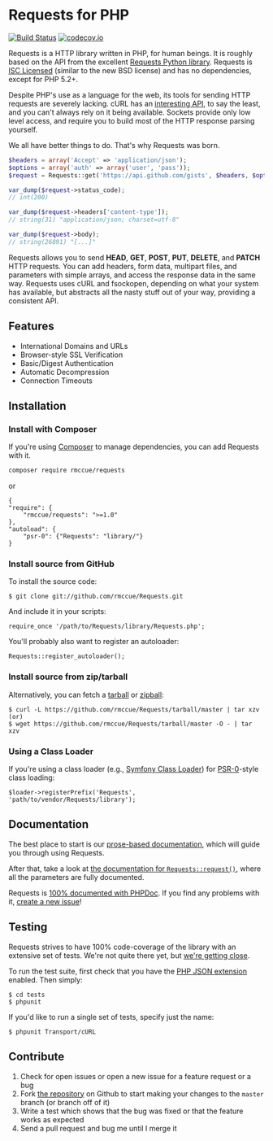 Requests for PHP
================

[![Build Status](https://travis-ci.org/rmccue/Requests.svg?branch=master)](https://travis-ci.org/rmccue/Requests)
[![codecov.io](http://codecov.io/github/rmccue/Requests/coverage.svg?branch=master)](http://codecov.io/github/rmccue/Requests?branch=master)

Requests is a HTTP library written in PHP, for human beings. It is roughly
based on the API from the excellent [Requests Python
library](http://python-requests.org/). Requests is [ISC
Licensed](https://github.com/rmccue/Requests/blob/master/LICENSE) (similar to
the new BSD license) and has no dependencies, except for PHP 5.2+.

Despite PHP's use as a language for the web, its tools for sending HTTP requests
are severely lacking. cURL has an
[interesting API](http://php.net/manual/en/function.curl-setopt.php), to say the
least, and you can't always rely on it being available. Sockets provide only low
level access, and require you to build most of the HTTP response parsing
yourself.

We all have better things to do. That's why Requests was born.

```php
$headers = array('Accept' => 'application/json');
$options = array('auth' => array('user', 'pass'));
$request = Requests::get('https://api.github.com/gists', $headers, $options);

var_dump($request->status_code);
// int(200)

var_dump($request->headers['content-type']);
// string(31) "application/json; charset=utf-8"

var_dump($request->body);
// string(26891) "[...]"
```

Requests allows you to send  **HEAD**, **GET**, **POST**, **PUT**, **DELETE**, 
and **PATCH** HTTP requests. You can add headers, form data, multipart files, 
and parameters with simple arrays, and access the response data in the same way. 
Requests uses cURL and fsockopen, depending on what your system has available, 
but abstracts all the nasty stuff out of your way, providing a consistent API.


Features
--------

- International Domains and URLs
- Browser-style SSL Verification
- Basic/Digest Authentication
- Automatic Decompression
- Connection Timeouts


Installation
------------

### Install with Composer
If you're using [Composer](https://github.com/composer/composer) to manage
dependencies, you can add Requests with it.

```sh
composer require rmccue/requests
```

or

    {
    "require": {
        "rmccue/requests": ">=1.0"
    },
    "autoload": {
        "psr-0": {"Requests": "library/"}
    }

### Install source from GitHub
To install the source code:

    $ git clone git://github.com/rmccue/Requests.git

And include it in your scripts:

    require_once '/path/to/Requests/library/Requests.php';

You'll probably also want to register an autoloader:

    Requests::register_autoloader();


### Install source from zip/tarball
Alternatively, you can fetch a [tarball][] or [zipball][]:

    $ curl -L https://github.com/rmccue/Requests/tarball/master | tar xzv
    (or)
    $ wget https://github.com/rmccue/Requests/tarball/master -O - | tar xzv

[tarball]: https://github.com/rmccue/Requests/tarball/master
[zipball]: https://github.com/rmccue/Requests/zipball/master


### Using a Class Loader
If you're using a class loader (e.g., [Symfony Class Loader][]) for
[PSR-0][]-style class loading:

    $loader->registerPrefix('Requests', 'path/to/vendor/Requests/library');

[Symfony Class Loader]: https://github.com/symfony/ClassLoader
[PSR-0]: https://github.com/php-fig/fig-standards/blob/master/accepted/PSR-0.md


Documentation
-------------
The best place to start is our [prose-based documentation][], which will guide
you through using Requests.

After that, take a look at [the documentation for
`Requests::request()`][request_method], where all the parameters are fully
documented.

Requests is [100% documented with PHPDoc](http://requests.ryanmccue.info/api/).
If you find any problems with it, [create a new
issue](https://github.com/rmccue/Requests/issues/new)!

[prose-based documentation]: https://github.com/rmccue/Requests/blob/master/docs/README.md
[request_method]: http://requests.ryanmccue.info/api/class-Requests.html#_request

Testing
-------

Requests strives to have 100% code-coverage of the library with an extensive
set of tests. We're not quite there yet, but [we're getting close][codecov].

[codecov]: http://codecov.io/github/rmccue/Requests

To run the test suite, first check that you have the [PHP
JSON extension ](http://php.net/manual/en/book.json.php) enabled. Then
simply:

    $ cd tests
    $ phpunit

If you'd like to run a single set of tests, specify just the name:

    $ phpunit Transport/cURL

Contribute
----------

1. Check for open issues or open a new issue for a feature request or a bug
2. Fork [the repository][] on Github to start making your changes to the
    `master` branch (or branch off of it)
3. Write a test which shows that the bug was fixed or that the feature works as expected
4. Send a pull request and bug me until I merge it

[the repository]: https://github.com/rmccue/Requests
